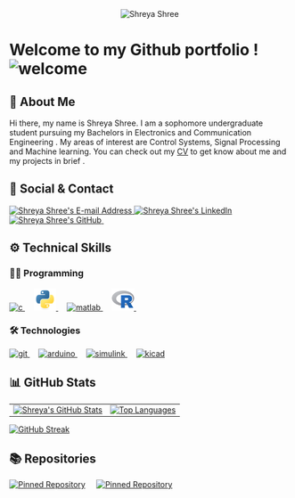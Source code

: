 
<div align="center">
  <img src="https://raw.githubusercontent.com/kshreyashreee/kshreyashreee/main/gifs/ShreyaShree.gif" alt="Shreya Shree" width="433" height"74" />
</div>

# Welcome to my Github portfolio !<img src="https://raw.githubusercontent.com/kshreyashreee/kshreyashreee/main/gifs/waving_hand.gif" alt="welcome" width="33" height="33" />


## 👤 About Me

Hi there, my name is Shreya Shree. I am a sophomore undergraduate student pursuing my Bachelors in Electronics and Communication Engineering . My areas of interest are  Control Systems, Signal Processing and Machine learning. You can check out my [CV](https://drive.google.com/file/d/1G77Euw7qYPhCh0AOZVB7oxDFbrF_q8gA/view?usp=sharing) to get know about me and my projects in brief .


## 📇 Social & Contact

<div align="left">
  <a href="mailto:notshreyashree@gmail.com" target="_blank" rel="noreferrer"> <img alt="Shreya Shree's E-mail Address" src="https://img.shields.io/badge/Gmail-D14836?style=for-the-badge&logo=gmail&logoColor=white" /> </a>
  <a href="https://www.linkedin.com/in/kshreyashree/" target="_blank" rel="noreferrer"> <img alt="Shreya Shree's LinkedIn" src="https://img.shields.io/badge/LinkedIn-0077B5?style=for-the-badge&logo=linkedin&logoColor=white" /> </a>
  <a href="https://github.com/kshreyashreee" target="_blank" rel="noreferrer"> <img alt="Shreya Shree's GitHub" src="https://img.shields.io/badge/GitHub-100000?style=for-the-badge&logo=github&logoColor=white" /> </a>
  &nbsp;
 </a>
</div>

## ⚙ Technical Skills

### 👨‍💻 Programming

<div align="left">
  <a href="https://www.cprogramming.com" target="_blank" rel="noreferrer"> <img src="https://raw.githubusercontent.com/kshreyashreee/kshreyashreee/main/icons/c.svg" alt="c" width="40" height="40" /> </a>
  &nbsp; &nbsp;
  <a href="https://www.python.org" target="_blank" rel="noreferrer"> <img src="https://raw.githubusercontent.com/devicons/devicon/master/icons/python/python-original.svg" alt="python" width="40" height="40" /> </a>
  &nbsp; &nbsp;
  <a href="https://www.mathworks.com" target="_blank" rel="noreferrer"> <img src="https://raw.githubusercontent.com/kshreyashreee/kshreyashreee/main/icons/matlab.svg" alt="matlab" width="40" height="40" /> </a>
  &nbsp; &nbsp;
  <a href="https://www.r-project.org" target="_blank" rel="noreferrer"> <img src="https://raw.githubusercontent.com/devicons/devicon/master/icons/r/r-original.svg" alt="r" width="40" height="40" /> </a>
  &nbsp; &nbsp;
</div>



### 🛠 Technologies

<div align="left">
  <a href="https://git-scm.com" target="_blank" rel="noreferrer"> <img src="https://raw.githubusercontent.com/kshreyashreee/kshreyashreee/main/icons/git.svg" alt="git" width="40" height="40" /> </a>
  &nbsp; &nbsp;
  <a href="https://www.arduino.cc" target="_blank" rel="noreferrer"> <img src="https://raw.githubusercontent.com/arasgungore/arasgungore/main/icons/arduino.svg" alt="arduino" width="40" height="40" /> </a>
  &nbsp; &nbsp;
  <a href="https://www.mathworks.com/products/simulink.html" target="_blank" rel="noreferrer"> <img src="https://raw.githubusercontent.com/arasgungore/arasgungore/main/icons/simulink.svg" alt="simulink" width="40" height="40" /> </a>
  &nbsp; &nbsp;
  <a href="https://www.kicad.org/" target="_blank" rel="noreferrer"> <img src="https://raw.githubusercontent.com/kshreyashreee/kshreyashreee/main/icons/kicad.svg" alt="kicad" width="40" height="40" /> </a>
</div>



## 📊 GitHub Stats  

 <table>
  <tr>
    <td>
      <a href="https://github.com/anuraghazra/github-readme-stats"> <img src="https://github-readme-stats.vercel.app/api?username=kshreyashreee&hide_border=true&show_icons=true" alt="Shreya's GitHub Stats" /> </a>
    </td>
    <td>
      <a href="https://github.com/anuraghazra/github-readme-stats"> <img src="https://github-readme-stats.vercel.app/api/top-langs/?username=kshreyashreee&hide_border=true&langs_count=8&layout=compact" alt="Top Languages" /> </a>
    </td>
  </tr>
  <tr>
</table>

 [![GitHub Streak](https://github-readme-streak-stats.herokuapp.com/?user=kshreyashreee)](https://git.io/streak-stats) 



## 📚 Repositories

[![Pinned Repository](https://github-readme-stats.vercel.app/api/pin/?username=kshreyashreee&repo=le_gardien)](https://github.com/kshreyashreee/le_gardien)
&nbsp; &nbsp;
[![Pinned Repository](https://github-readme-stats.vercel.app/api/pin/?username=kshreyashreee&repo=Magnetic_levitation)](https://github.com/kshreyashreee/Magnetic_levitation)
&nbsp; &nbsp;





